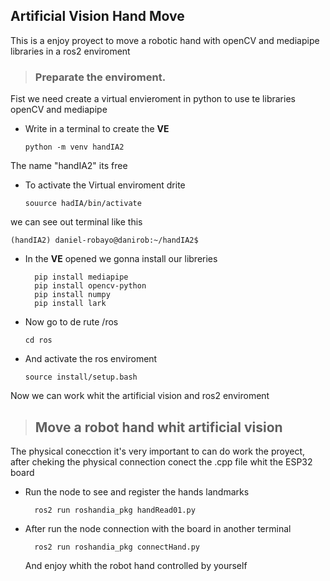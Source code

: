 ## Artificial Vision Hand Move

This is a enjoy proyect to move a robotic hand with openCV and mediapipe libraries in a ros2 enviroment

>### Preparate the enviroment.
Fist we need create a virtual envieroment in python to use te libraries openCV and mediapipe
- Write in a terminal to create the **VE**

      python -m venv handIA2
The name "handIA2" its free
- To activate the Virtual enviroment drite

      souurce hadIA/bin/activate
we can see out terminal like this

`(handIA2) daniel-robayo@danirob:~/handIA2$`

      
- In the **VE** opened we gonna install our libreries
  
        pip install mediapipe
        pip install opencv-python
        pip install numpy
        pip install lark
- Now go to de rute /ros

      cd ros
- And activate the ros enviroment 

      source install/setup.bash
Now we can work whit the artificial vision and ros2 enviroment


> ## Move a robot hand whit artificial vision

The physical conecction it's very important to can do work the proyect, after cheking the physical connection conect the .cpp file whit the ESP32 board

- Run the node to see and register the hands landmarks

        ros2 run roshandia_pkg handRead01.py
- After run the node connection with the board in another terminal

        ros2 run roshandia_pkg connectHand.py
  And enjoy whith the robot hand controlled by yourself




